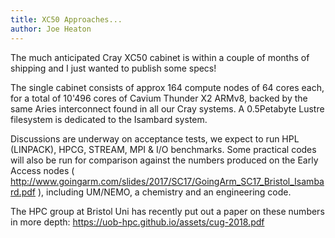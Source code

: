 ```yaml
---
title: XC50 Approaches...
author: Joe Heaton
---
```


The much anticipated Cray XC50 cabinet is within a couple of months of shipping and I just wanted to publish some specs!

 

The single cabinet consists of approx 164 compute nodes of 64 cores each, for a total of 10'496 cores of Cavium Thunder X2 ARMv8, backed by the same Aries interconnect found in all our Cray systems. A 0.5Petabyte Lustre filesystem is dedicated to the Isambard system.

 

Discussions are underway on acceptance tests, we expect to run HPL (LINPACK), HPCG, STREAM, MPI & I/O benchmarks. Some practical codes will also be run for comparison against the numbers produced on the Early Access nodes ( http://www.goingarm.com/slides/2017/SC17/GoingArm_SC17_Bristol_Isambard.pdf ), including UM/NEMO, a chemistry and an engineering code.

 
The HPC group at Bristol Uni has recently put out a paper on these numbers in more depth: https://uob-hpc.github.io/assets/cug-2018.pdf
